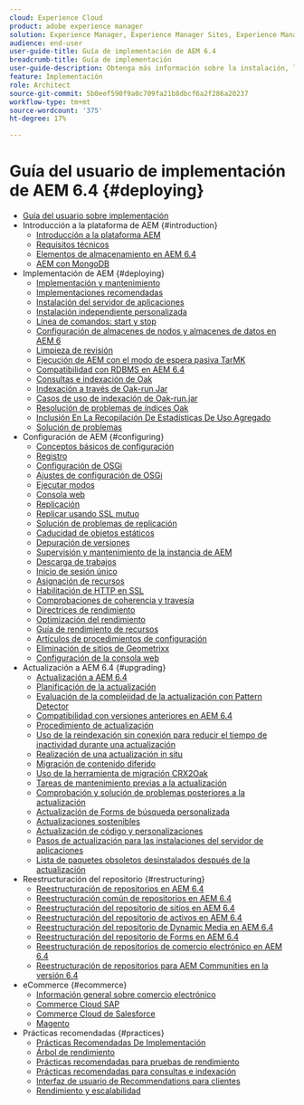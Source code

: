 ```yaml
---
cloud: Experience Cloud
product: adobe experience manager
solution: Experience Manager, Experience Manager Sites, Experience Manager 6.4
audience: end-user
user-guide-title: Guía de implementación de AEM 6.4
breadcrumb-title: Guía de implementación
user-guide-description: Obtenga más información sobre la instalación, la implementación y la arquitectura de Adobe Experience Manager 6.4, incluida nuestra implementación en la nube de Adobe Managed Services.
feature: Implementación
role: Architect
source-git-commit: 5b0eef590f9a0c709fa21b8dbcf6a2f286a20237
workflow-type: tm+mt
source-wordcount: '375'
ht-degree: 17%

---
```



# Guía del usuario de implementación de AEM 6.4 {#deploying}

+ [Guía del usuario sobre implementación](home.md)
+ Introducción a la plataforma de AEM {#introduction}
   + [Introducción a la plataforma AEM](platform.md)
   + [Requisitos técnicos](technical-requirements.md)
   + [Elementos de almacenamiento en AEM 6.4](storage-elements-in-aem-6.md)
   + [AEM con MongoDB](aem-with-mongodb.md)
+ Implementación de AEM {#deploying}
   + [Implementación y mantenimiento](deploy.md)
   + [Implementaciones recomendadas](recommended-deploys.md)
   + [Instalación del servidor de aplicaciones](application-server-install.md)
   + [Instalación independiente personalizada](custom-standalone-install.md)
   + [Línea de comandos: start y stop](command-line-start-and-stop.md)
   + [Configuración de almacenes de nodos y almacenes de datos en AEM 6](data-store-config.md)
   + [Limpieza de revisión](revision-cleanup.md)
   + [Ejecución de AEM con el modo de espera pasiva TarMK](tarmk-cold-standby.md)
   + [Compatibilidad con RDBMS en AEM 6.4](rdbms-support-in-aem.md)
   + [Consultas e indexación de Oak](queries-and-indexing.md)
   + [Indexación a través de Oak-run Jar](indexing-via-the-oak-run-jar.md)
   + [Casos de uso de indexación de Oak-run.jar](oak-run-indexing-usecases.md)
   + [Resolución de problemas de índices Oak](troubleshooting-oak-indexes.md)
   + [Inclusión En La Recopilación De Estadísticas De Uso Agregado](opt-in-aggregated-usage-statistics.md)
   + [Solución de problemas](troubleshooting.md)
+ Configuración de AEM {#configuring}
   + [Conceptos básicos de configuración](configuring.md)
   + [Registro](configure-logging.md)
   + [Configuración de OSGi](configuring-osgi.md)
   + [Ajustes de configuración de OSGi](osgi-configuration-settings.md)
   + [Ejecutar modos](configure-runmodes.md)
   + [Consola web](web-console.md)
   + [Replicación](replication.md)
   + [Replicar usando SSL mutuo](mssl-replication.md)
   + [Solución de problemas de replicación](troubleshoot-rep.md)
   + [Caducidad de objetos estáticos](expiration-static-objects.md)
   + [Depuración de versiones](version-purging.md)
   + [Supervisión y mantenimiento de la instancia de AEM](monitoring-and-maintaining.md)
   + [Descarga de trabajos](offloading.md)
   + [Inicio de sesión único](single-sign-on.md)
   + [Asignación de recursos](resource-mapping.md)
   + [Habilitación de HTTP en SSL](https://experienceleague.adobe.com/docs/experience-manager-64/deploying/configuring/ssl-by-default.html)
   + [Comprobaciones de coherencia y travesía](consistency-check.md)
   + [Directrices de rendimiento](performance-guidelines.md)
   + [Optimización del rendimiento](configuring-performance.md)
   + [Guía de rendimiento de recursos](https://experienceleague.adobe.com/docs/experience-manager-64/assets/administer/performance-tuning-guidelines.html?lang=en)
   + [Artículos de procedimientos de configuración](ht-deploy.md)
   + [Eliminación de sitios de Geometrixx](removing-the-geometrixx-sites.md)
   + [Configuración de la consola web](configuring-web-console.md)
+ Actualización a AEM 6.4 {#upgrading}
   + [Actualización a AEM 6.4](upgrade.md)
   + [Planificación de la actualización](upgrade-planning.md)
   + [Evaluación de la complejidad de la actualización con Pattern Detector](pattern-detector.md)
   + [Compatibilidad con versiones anteriores en AEM 6.4](backward-compatibility.md)
   + [Procedimiento de actualización](upgrade-procedure.md)
   + [Uso de la reindexación sin conexión para reducir el tiempo de inactividad durante una actualización](upgrade-offline-reindexing.md)
   + [Realización de una actualización in situ](in-place-upgrade.md)
   + [Migración de contenido diferido](lazy-content-migration.md)
   + [Uso de la herramienta de migración CRX2Oak](using-crx2oak.md)
   + [Tareas de mantenimiento previas a la actualización](pre-upgrade-maintenance-tasks.md)
   + [Comprobación y solución de problemas posteriores a la actualización](post-upgrade-checks-and-troubleshooting.md)
   + [Actualización de Forms de búsqueda personalizada](upgrading-custom-search-forms.md)
   + [Actualizaciones sostenibles](sustainable-upgrades.md)
   + [Actualización de código y personalizaciones](upgrading-code-and-customizations.md)
   + [Pasos de actualización para las instalaciones del servidor de aplicaciones](app-server-upgrade.md)
   + [Lista de paquetes obsoletos desinstalados después de la actualización](obsolete-bundles.md)
+ Reestructuración del repositorio {#restructuring}
   + [Reestructuración de repositorios en AEM 6.4](repository-restructuring.md)
   + [Reestructuración común de repositorios en AEM 6.4](all-repository-restructuring-in-aem-6-4.md)
   + [Reestructuración del repositorio de sitios en AEM 6.4](sites-repository-restructuring-in-aem-6-4.md)
   + [Reestructuración del repositorio de activos en AEM 6.4](https://experienceleague.adobe.com/docs/experience-manager-64/deploying/restructuring/repository-restructuring.html?lang=en)
   + [Reestructuración del repositorio de Dynamic Media en AEM 6.4](dynamicmedia-repository-restructuring-in-aem-6-4.md)
   + [Reestructuración del repositorio de Forms en AEM 6.4](forms-repository-restructuring-in-aem-6-4.md)
   + [Reestructuración de repositorios de comercio electrónico en AEM 6.4](ecommerce-repository-restructuring-in-aem-6-4.md)
   + [Reestructuración de repositorios para AEM Communities en la versión 6.4](communities-repository-restructuring-in-aem-6-4.md)
+ eCommerce {#ecommerce}
   + [Información general sobre comercio electrónico](ecommerce.md)
   + [Commerce Cloud SAP](sap-commerce-cloud.md)
   + [Commerce Cloud de Salesforce](https://github.com/adobe/commerce-salesforce)
   + [Magento](https://www.adobe.io/apis/experiencecloud/commerce-integration-framework/integrations.html#!AdobeDocs/commerce-cif-documentation/master/integrations/02-AEM-Magento.md)
+ Prácticas recomendadas   {#practices}
   + [Prácticas Recomendadas De Implementación](best-practices.md)
   + [Árbol de rendimiento](performance-tree.md)
   + [Prácticas recomendadas para pruebas de rendimiento](best-practices-for-performance-testing.md)
   + [Prácticas recomendadas para consultas e indexación](best-practices-for-queries-and-indexing.md)
   + [Interfaz de usuario de Recommendations para clientes](ui-recommendations.md)
   + [Rendimiento y escalabilidad](performance.md)


<!--

To be removed:
[Quickstart for AEM Screens](setting-up-a-basic-project-screens.md)
[Device Control Center](device-control-center.md)
[repository-restructuring-in-aem64](repository-restructuring-in-aem64.md)
[Web Console] (configuring-web-console.md)
[Configuring and Deploying AEM Screens](configuring-screens-introduction.md)
[Kickstart Guide](kickstart-for-aem-screens.md)
/help/sites/deploying/using/performance-lp.md
/help/sites-deploying/do-not-delete-performance-guidelines-pdf.md
/help/sites-deploying/removing-the-geometrixx-sites.md
/help/sites-deploying/consistency-check.md

Redirects:
[(Enabling HTTP Over SSL)](config-ssl.md) redirect to /content/help/en/experience-manager/6-4/sites-administering/ssl-by-default
-->
